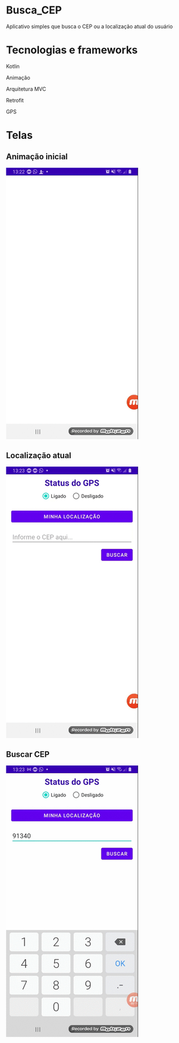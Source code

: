 # Busca_CEP
Aplicativo simples que busca o CEP ou a localização atual do usuário

# Tecnologias e frameworks
Kotlin

Animação

Arquitetura MVC

Retrofit

GPS

# Telas 

## Animação inicial
![gif](https://github.com/patriciojdutra/Busca_CEP/blob/master/anim.gif)



## Localização atual
![gif](https://github.com/patriciojdutra/Busca_CEP/blob/master/localizacao.gif)



## Buscar CEP
![gif](https://github.com/patriciojdutra/Busca_CEP/blob/master/cep.gif)
